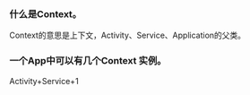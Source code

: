 ### 什么是Context。

Context的意思是上下文，Activity、Service、Application的父类。

### 一个App中可以有几个Context 实例。

Activity+Service+1


